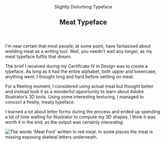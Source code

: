 <head>
  <title>Meat Typeface | Vale.Rocks</title>
  <meta property="og:title" content="Meat Typeface"/>
  <meta property="article:section" content="Portfolio" />
</head>

<article>
<header>
    Slightly Disturbing Typeface
	<h1>
		Meat Typeface
	</h1>
</header>

<div class="readable_width">

I'm near certain that most people, at some point, have fantasised about wielding meat as a writing tool. Well, you needn't wait any longer, as my meat typeface fulfils that dream.

The brief I received during my Certificate IV in Design was to create a typeface. As long as it had the entire alphabet, both upper and lowercase, anything went. I thought long and hard before settling on meat.

For a fleeting moment, I considered using actual meat but thought better and instead took it as a wonderful opportunity to learn about Adobe Illustrator’s 3D tools. Using some interesting texturing, I managed to concoct a fleshy, meaty typeface.

I learned a lot about letter forms during the process and ended up spending a lot of time waiting for Illustrator to compute my 3D shapes. I think it was worth it in the end, as the output was certainly *interesting*.

<img id="left" src="https://autumn.revolt.chat/attachments/d1YzFgI7Pywcz-s7KGaSHOSSCnlkTOYd_20vyQMwRN" alt="The words 'Meat Font' written in red meat. In some places the meat is missing exposing skeletal letters underneath." />

</div>
</article>
